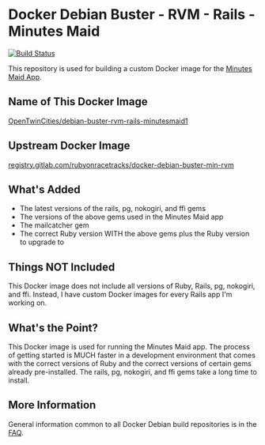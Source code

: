 # Docker Debian Buster - RVM - Rails - Minutes Maid
[![Build Status](https://travis-ci.org/OpenTwinCities/docker-debian-buster-rvm-rails-minutesmaid1.svg?branch=master)](https://travis-ci.org/OpenTwinCities/docker-debian-buster-rvm-rails-minutesmaid1)

This repository is used for building a custom Docker image for the [Minutes Maid App](https://github.com/eebbesen/minutes_maid).

## Name of This Docker Image
[OpenTwinCities/debian-buster-rvm-rails-minutesmaid1](https://cloud.docker.com/u/opentwincities/repository/docker/opentwincities/debian-buster-rvm-rails-minutesmaid1)

## Upstream Docker Image
[registry.gitlab.com/rubyonracetracks/docker-debian-buster-min-rvm](https://gitlab.com/rubyonracetracks/docker-debian-buster-min-rvm/container_registry)

## What's Added
* The latest versions of the rails, pg, nokogiri, and ffi gems
* The versions of the above gems used in the Minutes Maid app
* The mailcatcher gem
* The correct Ruby version WITH the above gems plus the Ruby version to upgrade to

## Things NOT Included
This Docker image does not include all versions of Ruby, Rails, pg, nokogiri, and ffi.  Instead, I have custom Docker images for every Rails app I'm working on.

## What's the Point?
This Docker image is used for running the Minutes Maid app.  The process of getting started is MUCH faster in a development environment that comes with the correct versions of Ruby and the correct versions of certain gems already pre-installed.  The rails, pg, nokogiri, and ffi gems take a long time to install.

## More Information
General information common to all Docker Debian build repositories is in the [FAQ](https://gitlab.com/rubyonracetracks/docker-debian-common/blob/master/FAQ.md).
